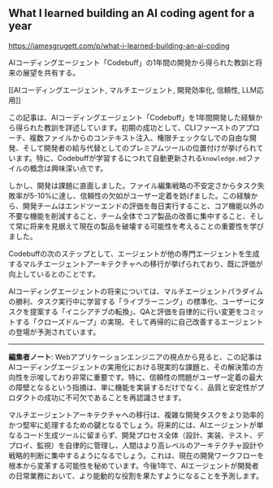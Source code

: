## What I learned building an AI coding agent for a year

https://jamesgrugett.com/p/what-i-learned-building-an-ai-coding

AIコーディングエージェント「Codebuff」の1年間の開発から得られた教訓と将来の展望を共有する。

[[AIコーディングエージェント, マルチエージェント, 開発効率化, 信頼性, LLM応用]]

この記事は、AIコーディングエージェント「Codebuff」を1年間開発した経験から得られた教訓を詳述しています。初期の成功として、CLIファーストのアプローチ、複数ファイルからのコンテキスト注入、権限チェックなしでの自由な開発、そして開発者の給与代替としてのプレミアムツールの位置付けが挙げられています。特に、Codebuffが学習するにつれて自動更新される`knowledge.md`ファイルの概念は興味深い点です。

しかし、開発は課題に直面しました。ファイル編集戦略の不安定さからタスク失敗率が5-10%に達し、信頼性の欠如がユーザー定着を妨げました。この経験から、開発チームはエンドツーエンドの評価を毎日実行すること、コア機能以外の不要な機能を削減すること、チーム全体でコア製品の改善に集中すること、そして常に将来を見据えて現在の製品を破壊する可能性を考えることの重要性を学びました。

Codebuffの次のステップとして、エージェントが他の専門エージェントを生成するマルチエージェントアーキテクチャへの移行が挙げられており、既に評価が向上しているとのことです。

AIコーディングエージェントの将来については、マルチエージェントパラダイムの勝利、タスク実行中に学習する「ライブラーニング」の標準化、ユーザーにタスクを提案する「イニシアチブの転換」、QAと評価を自律的に行い変更をコミットする「クローズドループ」の実現、そして再帰的に自己改善するエージェントの登場が予測されています。

---

**編集者ノート**: Webアプリケーションエンジニアの視点から見ると、この記事はAIコーディングエージェントの実用化における現実的な課題と、その解決策の方向性を示唆しており非常に重要です。特に、信頼性の問題がユーザー定着の最大の障壁となるという指摘は、単に機能を実装するだけでなく、品質と安定性がプロダクトの成功に不可欠であることを再認識させます。

マルチエージェントアーキテクチャへの移行は、複雑な開発タスクをより効率的かつ堅牢に処理するための鍵となるでしょう。将来的には、AIエージェントが単なるコード生成ツールに留まらず、開発プロセス全体（設計、実装、テスト、デプロイ、監視）を自律的に管理し、人間はより高レベルのアーキテクチャ設計や戦略的判断に集中するようになるでしょう。これは、現在の開発ワークフローを根本から変革する可能性を秘めています。今後1年で、AIエージェントが開発者の日常業務において、より能動的な役割を果たすようになることを予測します。

